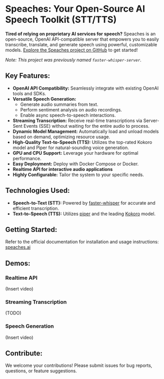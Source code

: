 # Speaches: Your Open-Source AI Speech Toolkit (STT/TTS)

**Tired of relying on proprietary AI services for speech?** Speaches is an open-source, OpenAI API-compatible server that empowers you to easily transcribe, translate, and generate speech using powerful, customizable models.  [Explore the Speaches project on GitHub](https://github.com/speaches-ai/speaches) to get started!

_Note: This project was previously named `faster-whisper-server`._

## Key Features:

*   **OpenAI API Compatibility:** Seamlessly integrate with existing OpenAI tools and SDKs.
*   **Versatile Speech Generation:**
    *   Generate audio summaries from text.
    *   Perform sentiment analysis on audio recordings.
    *   Enable async speech-to-speech interactions.
*   **Streaming Transcription:** Receive real-time transcriptions via Server-Sent Events (SSE) without waiting for the entire audio to process.
*   **Dynamic Model Management:** Automatically load and unload models based on demand, optimizing resource usage.
*   **High-Quality Text-to-Speech (TTS):** Utilizes the top-rated Kokoro model and Piper for natural-sounding voice generation.
*   **GPU and CPU Support:** Leverage your hardware for optimal performance.
*   **Easy Deployment:** Deploy with Docker Compose or Docker.
*   **Realtime API for interactive audio applications**
*   **Highly Configurable:** Tailor the system to your specific needs.

## Technologies Used:

*   **Speech-to-Text (STT):** Powered by [faster-whisper](https://github.com/SYSTRAN/faster-whisper) for accurate and efficient transcription.
*   **Text-to-Speech (TTS):** Utilizes [piper](https://github.com/rhasspy/piper) and the leading [Kokoro](https://huggingface.co/hexgrad/Kokoro-82M) model.

## Getting Started:

Refer to the official documentation for installation and usage instructions: [speaches.ai](https://speaches.ai/)

## Demos:

### Realtime API

(Insert video)

### Streaming Transcription

(TODO)

### Speech Generation

(Insert video)

## Contribute:

We welcome your contributions!  Please submit issues for bug reports, questions, or feature suggestions.